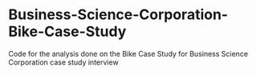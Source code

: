 # Business-Science-Corporation-Bike-Case-Study
Code for the analysis done on the Bike Case Study for Business Science Corporation case study interview
